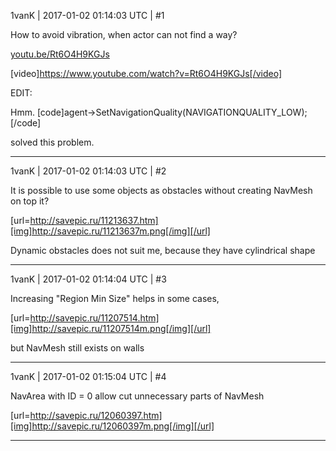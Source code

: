 1vanK | 2017-01-02 01:14:03 UTC | #1

How to avoid vibration, when actor can not find a way?

[youtu.be/Rt6O4H9KGJs](https://youtu.be/Rt6O4H9KGJs)

[video]https://www.youtube.com/watch?v=Rt6O4H9KGJs[/video]


EDIT:

Hmm.
[code]agent->SetNavigationQuality(NAVIGATIONQUALITY_LOW);[/code]

solved this problem.

-------------------------

1vanK | 2017-01-02 01:14:03 UTC | #2

It is possible to use some objects as obstacles without creating NavMesh on top it?

[url=http://savepic.ru/11213637.htm][img]http://savepic.ru/11213637m.png[/img][/url]

Dynamic obstacles does not suit me, because they have cylindrical shape

-------------------------

1vanK | 2017-01-02 01:14:04 UTC | #3

Increasing "Region Min Size" helps in some cases,

[url=http://savepic.ru/11207514.htm][img]http://savepic.ru/11207514m.png[/img][/url]

but NavMesh still exists on walls

-------------------------

1vanK | 2017-01-02 01:15:04 UTC | #4

NavArea with ID = 0 allow cut unnecessary parts of NavMesh

[url=http://savepic.ru/12060397.htm][img]http://savepic.ru/12060397m.png[/img][/url]

-------------------------

